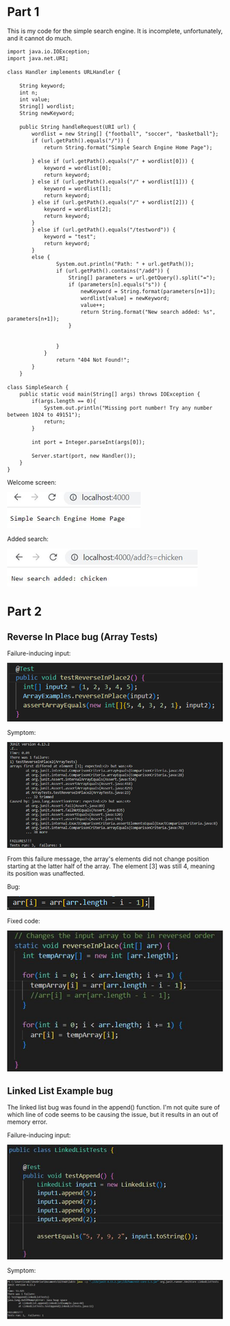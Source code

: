 # Part 1

This is my code for the simple search engine. It is incomplete, unfortunately, and it cannot do much.

```
import java.io.IOException;
import java.net.URI;

class Handler implements URLHandler {

    String keyword;
    int n;
    int value;
    String[] wordlist;
    String newKeyword;

    public String handleRequest(URI url) {
        wordlist = new String[] {"football", "soccer", "basketball"};
        if (url.getPath().equals("/")) {
            return String.format("Simple Search Engine Home Page");

        } else if (url.getPath().equals("/" + wordlist[0])) {
            keyword = wordlist[0];
            return keyword;
        } else if (url.getPath().equals("/" + wordlist[1])) {
            keyword = wordlist[1];
            return keyword;
        } else if (url.getPath().equals("/" + wordlist[2])) {
            keyword = wordlist[2];
            return keyword;
        }
        } else if (url.getPath().equals("/testword")) {
            keyword = "test";
            return keyword;
        } 
        else {
                System.out.println("Path: " + url.getPath());
                if (url.getPath().contains("/add")) {
                    String[] parameters = url.getQuery().split("=");
                    if (parameters[n].equals("s")) {
                        newKeyword = String.format(parameters[n+1]); 
                        wordlist[value] = newKeyword;
                        value++;
                        return String.format("New search added: %s", parameters[n+1]); 
                    }
                    

                }
            }
                return "404 Not Found!";
        }
    }

class SimpleSearch {
    public static void main(String[] args) throws IOException {
        if(args.length == 0){
            System.out.println("Missing port number! Try any number between 1024 to 49151");
            return;
        }

        int port = Integer.parseInt(args[0]);

        Server.start(port, new Handler());
    }
}

```
Welcome screen:

![Image](welcomescreen.JPG)

Added search:

![Image](addedsearch.JPG)



# Part 2

## Reverse In Place bug (Array Tests)

Failure-inducing input:

![Image](test.png)

Symptom:

![Image](symptom.png)

From this failure message, the array's elements did not change position starting at the latter half of the array. The element [3] was still 4, meaning its position was unaffected.

Bug:

![Image](bug.png)

Fixed code:

![fixed reverse in place code](fixedreverseinplace.jpg)

## Linked List Example bug

The linked list bug was found in the append() function. I'm not quite sure of which line of code seems to be causing the issue, but it results in an out of memory error.

Failure-inducing input:

![Image](linkedlisttest2.JPG)

Symptom:

![Image](linkedlisttest.JPG)

